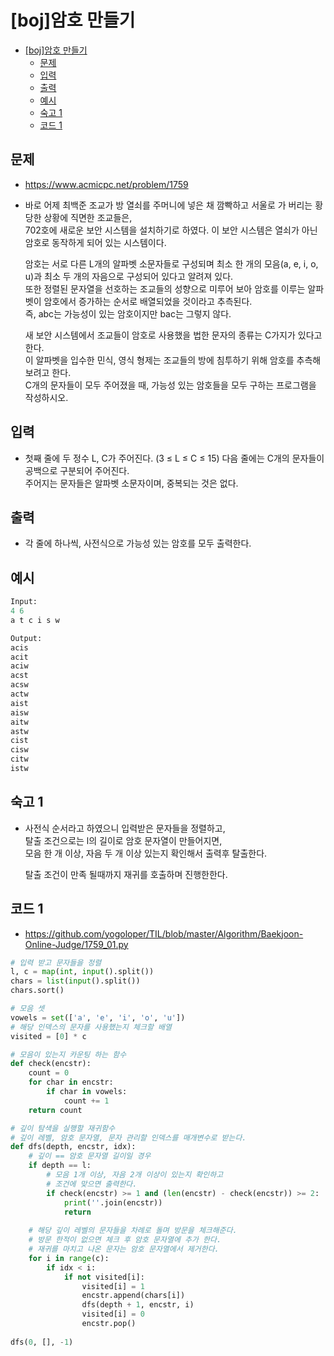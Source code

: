 # [boj]암호 만들기

<!-- TOC -->

- [[boj]암호 만들기](#boj%EC%95%94%ED%98%B8-%EB%A7%8C%EB%93%A4%EA%B8%B0)
  - [문제](#%EB%AC%B8%EC%A0%9C)
  - [입력](#%EC%9E%85%EB%A0%A5)
  - [출력](#%EC%B6%9C%EB%A0%A5)
  - [예시](#%EC%98%88%EC%8B%9C)
  - [숙고 1](#%EC%88%99%EA%B3%A0-1)
  - [코드 1](#%EC%BD%94%EB%93%9C-1)

<!-- /TOC -->

## 문제
- https://www.acmicpc.net/problem/1759
- 바로 어제 최백준 조교가 방 열쇠를 주머니에 넣은 채 깜빡하고 서울로 가 버리는 황당한 상황에 직면한 조교들은,  
  702호에 새로운 보안 시스템을 설치하기로 하였다. 이 보안 시스템은 열쇠가 아닌 암호로 동작하게 되어 있는 시스템이다.

  암호는 서로 다른 L개의 알파벳 소문자들로 구성되며 최소 한 개의 모음(a, e, i, o, u)과 최소 두 개의 자음으로 구성되어 있다고 알려져 있다.  
  또한 정렬된 문자열을 선호하는 조교들의 성향으로 미루어 보아 암호를 이루는 알파벳이 암호에서 증가하는 순서로 배열되었을 것이라고 추측된다.  
  즉, abc는 가능성이 있는 암호이지만 bac는 그렇지 않다.

  새 보안 시스템에서 조교들이 암호로 사용했을 법한 문자의 종류는 C가지가 있다고 한다.  
  이 알파벳을 입수한 민식, 영식 형제는 조교들의 방에 침투하기 위해 암호를 추측해 보려고 한다.  
  C개의 문자들이 모두 주어졌을 때, 가능성 있는 암호들을 모두 구하는 프로그램을 작성하시오.

## 입력
- 첫째 줄에 두 정수 L, C가 주어진다. (3 ≤ L ≤ C ≤ 15) 다음 줄에는 C개의 문자들이 공백으로 구분되어 주어진다.  
  주어지는 문자들은 알파벳 소문자이며, 중복되는 것은 없다.

## 출력
- 각 줄에 하나씩, 사전식으로 가능성 있는 암호를 모두 출력한다.

## 예시
``` python
Input:
4 6
a t c i s w

Output:
acis
acit
aciw
acst
acsw
actw
aist
aisw
aitw
astw
cist
cisw
citw
istw
```

## 숙고 1
- 사전식 순서라고 하였으니 입력받은 문자들을 정렬하고,  
  탈출 조건으로는 l의 길이로 암호 문자열이 만들어지면,  
  모음 한 개 이상, 자음 두 개 이상 있는지 확인해서 출력후 탈출한다. 
  
  탈출 조건이 만족 될때까지 재귀를 호출하며 진행한한다.

## 코드 1
- https://github.com/yogoloper/TIL/blob/master/Algorithm/Baekjoon-Online-Judge/1759_01.py  
``` python
# 입력 받고 문자들을 정렬
l, c = map(int, input().split())
chars = list(input().split())
chars.sort()

# 모음 셋
vowels = set(['a', 'e', 'i', 'o', 'u'])
# 해당 인덱스의 문자를 사용했는지 체크할 배열
visited = [0] * c

# 모음이 있는지 카운팅 하는 함수
def check(encstr):
    count = 0
    for char in encstr:
        if char in vowels:
            count += 1
    return count

# 깊이 탐색을 실행할 재귀함수
# 깊이 레벨, 암호 문자열, 문자 관리할 인덱스를 매개변수로 받는다.
def dfs(depth, encstr, idx):
    # 깊이 == 암호 문자열 길이일 경우
    if depth == l:
        # 모음 1개 이상, 자음 2개 이상이 있는지 확인하고
        # 조건에 맞으면 출력한다.
        if check(encstr) >= 1 and (len(encstr) - check(encstr)) >= 2:
            print(''.join(encstr))
            return 
    
    # 해당 깊이 레벨의 문자들을 차례로 돌며 방문을 체크해준다.
    # 방문 한적이 없으면 체크 후 암호 문자열에 추가 한다.
    # 재귀를 마치고 나온 문자는 암호 문자열에서 제거한다.
    for i in range(c):
        if idx < i:
            if not visited[i]:
                visited[i] = 1
                encstr.append(chars[i])
                dfs(depth + 1, encstr, i)
                visited[i] = 0
                encstr.pop()
                
dfs(0, [], -1)
```
